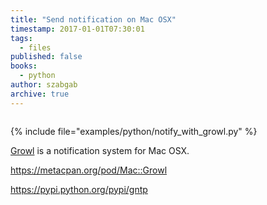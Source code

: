```yaml
---
title: "Send notification on Mac OSX"
timestamp: 2017-01-01T07:30:01
tags:
  - files
published: false
books:
  - python
author: szabgab
archive: true
---
```



```perl
```

{% include file="examples/python/notify_with_growl.py" %}

[Growl](http://growl.info/) is a notification system for Mac OSX.

https://metacpan.org/pod/Mac::Growl

https://pypi.python.org/pypi/gntp

